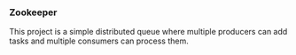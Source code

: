 ### **Zookeeper**

This project is a simple distributed queue where multiple producers can add tasks and multiple consumers can process them.
